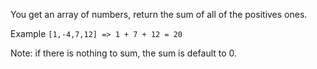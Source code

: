 You get an array of numbers, return the sum of all of the positives ones.

Example ```[1,-4,7,12] => 1 + 7 + 12 = 20```

Note: if there is nothing to sum, the sum is default to 0.